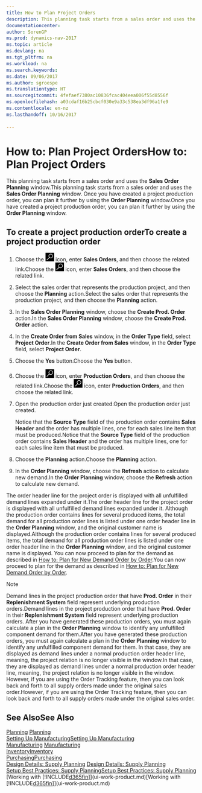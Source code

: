 ```yaml
---
title: How to Plan Project Orders
description: This planning task starts from a sales order and uses the **Sales Order Planning** window. Once you have created a project production order, you can plan it further by using the **Order Planning** window.
documentationcenter: 
author: SorenGP
ms.prod: dynamics-nav-2017
ms.topic: article
ms.devlang: na
ms.tgt_pltfrm: na
ms.workload: na
ms.search.keywords: 
ms.date: 09/06/2017
ms.author: sgroespe
ms.translationtype: HT
ms.sourcegitcommit: 4fefaef7380ac10836fcac404eea006f55d8556f
ms.openlocfilehash: a03cdaf16b25cbcf030e9a33c538ea3df96a1fe9
ms.contentlocale: en-nz
ms.lasthandoff: 10/16/2017

---
```

# <a name="how-to-plan-project-orders"></a><span data-ttu-id="61c05-104">How to: Plan Project Orders</span><span class="sxs-lookup"><span data-stu-id="61c05-104">How to: Plan Project Orders</span></span>
<span data-ttu-id="61c05-105">This planning task starts from a sales order and uses the **Sales Order Planning** window.</span><span class="sxs-lookup"><span data-stu-id="61c05-105">This planning task starts from a sales order and uses the **Sales Order Planning** window.</span></span> <span data-ttu-id="61c05-106">Once you have created a project production order, you can plan it further by using the **Order Planning** window.</span><span class="sxs-lookup"><span data-stu-id="61c05-106">Once you have created a project production order, you can plan it further by using the **Order Planning** window.</span></span>  

## <a name="to-create-a-project-production-order"></a><span data-ttu-id="61c05-107">To create a project production order</span><span class="sxs-lookup"><span data-stu-id="61c05-107">To create a project production order</span></span>  

1.  <span data-ttu-id="61c05-108">Choose the ![Search for Page or Report](media/ui-search/search_small.png "Search for Page or Report icon") icon, enter **Sales Orders**, and then choose the related link.</span><span class="sxs-lookup"><span data-stu-id="61c05-108">Choose the ![Search for Page or Report](media/ui-search/search_small.png "Search for Page or Report icon") icon, enter **Sales Orders**, and then choose the related link.</span></span>  
2.  <span data-ttu-id="61c05-109">Select the sales order that represents the production project, and then choose the **Planning** action.</span><span class="sxs-lookup"><span data-stu-id="61c05-109">Select the sales order that represents the production project, and then choose the **Planning** action.</span></span>  
4.  <span data-ttu-id="61c05-110">In the **Sales Order Planning** window, choose  the **Create Prod. Order** action.</span><span class="sxs-lookup"><span data-stu-id="61c05-110">In the **Sales Order Planning** window, choose  the **Create Prod. Order** action.</span></span>  
5.  <span data-ttu-id="61c05-111">In the **Create Order from Sales** window, in the **Order Type** field, select **Project Order**.</span><span class="sxs-lookup"><span data-stu-id="61c05-111">In the **Create Order from Sales** window, in the **Order Type** field, select **Project Order**.</span></span>  
6.  <span data-ttu-id="61c05-112">Choose the **Yes** button.</span><span class="sxs-lookup"><span data-stu-id="61c05-112">Choose the **Yes** button.</span></span>  
7.  <span data-ttu-id="61c05-113">Choose the ![Search for Page or Report](media/ui-search/search_small.png "Search for Page or Report icon") icon, enter **Production Orders**, and then choose the related link.</span><span class="sxs-lookup"><span data-stu-id="61c05-113">Choose the ![Search for Page or Report](media/ui-search/search_small.png "Search for Page or Report icon") icon, enter **Production Orders**, and then choose the related link.</span></span>
8. <span data-ttu-id="61c05-114">Open the production order just created.</span><span class="sxs-lookup"><span data-stu-id="61c05-114">Open the production order just created.</span></span>  

    <span data-ttu-id="61c05-115">Notice that the **Source Type** field of the production order contains **Sales Header** and the order has multiple lines, one for each sales line item that must be produced.</span><span class="sxs-lookup"><span data-stu-id="61c05-115">Notice that the **Source Type** field of the production order contains **Sales Header** and the order has multiple lines, one for each sales line item that must be produced.</span></span>  
9. <span data-ttu-id="61c05-116">Choose the **Planning** action.</span><span class="sxs-lookup"><span data-stu-id="61c05-116">Choose the **Planning** action.</span></span>
10. <span data-ttu-id="61c05-117">In the **Order Planning** window, choose the **Refresh** action to calculate new demand.</span><span class="sxs-lookup"><span data-stu-id="61c05-117">In the **Order Planning** window, choose the **Refresh** action to calculate new demand.</span></span>  

<span data-ttu-id="61c05-118">The order header line for the project order is displayed with all unfulfilled demand lines expanded under it.</span><span class="sxs-lookup"><span data-stu-id="61c05-118">The order header line for the project order is displayed with all unfulfilled demand lines expanded under it.</span></span> <span data-ttu-id="61c05-119">Although the production order contains lines for several produced items, the total demand for all production order lines is listed under one order header line in the **Order Planning** window, and the original customer name is displayed.</span><span class="sxs-lookup"><span data-stu-id="61c05-119">Although the production order contains lines for several produced items, the total demand for all production order lines is listed under one order header line in the **Order Planning** window, and the original customer name is displayed.</span></span> <span data-ttu-id="61c05-120">You can now proceed to plan for the demand as described in [How to: Plan for New Demand Order by Order](production-how-to-plan-for-new-demand.md).</span><span class="sxs-lookup"><span data-stu-id="61c05-120">You can now proceed to plan for the demand as described in [How to: Plan for New Demand Order by Order](production-how-to-plan-for-new-demand.md).</span></span>  

> [!NOTE]  
>  <span data-ttu-id="61c05-121">Demand lines in the project production order that have **Prod. Order** in their **Replenishment System** field represent underlying production orders.</span><span class="sxs-lookup"><span data-stu-id="61c05-121">Demand lines in the project production order that have **Prod. Order** in their **Replenishment System** field represent underlying production orders.</span></span> <span data-ttu-id="61c05-122">After you have generated these production orders, you must again calculate a plan in the **Order Planning** window to identify any unfulfilled component demand for them.</span><span class="sxs-lookup"><span data-stu-id="61c05-122">After you have generated these production orders, you must again calculate a plan in the **Order Planning** window to identify any unfulfilled component demand for them.</span></span> <span data-ttu-id="61c05-123">In that case, they are displayed as demand lines under a normal production order header line, meaning, the project relation is no longer visible in the window.</span><span class="sxs-lookup"><span data-stu-id="61c05-123">In that case, they are displayed as demand lines under a normal production order header line, meaning, the project relation is no longer visible in the window.</span></span> <span data-ttu-id="61c05-124">However, if you are using the Order Tracking feature, then you can look back and forth to all supply orders made under the original sales order.</span><span class="sxs-lookup"><span data-stu-id="61c05-124">However, if you are using the Order Tracking feature, then you can look back and forth to all supply orders made under the original sales order.</span></span>  

## <a name="see-also"></a><span data-ttu-id="61c05-125">See Also</span><span class="sxs-lookup"><span data-stu-id="61c05-125">See Also</span></span>
<span data-ttu-id="61c05-126">[Planning](production-planning.md) </span><span class="sxs-lookup"><span data-stu-id="61c05-126">[Planning](production-planning.md) </span></span>  
[<span data-ttu-id="61c05-127">Setting Up Manufacturing</span><span class="sxs-lookup"><span data-stu-id="61c05-127">Setting Up Manufacturing</span></span>](production-configure-production-processes.md)  
<span data-ttu-id="61c05-128">[Manufacturing](production-manage-manufacturing.md)  </span><span class="sxs-lookup"><span data-stu-id="61c05-128">[Manufacturing](production-manage-manufacturing.md)  </span></span>  
[<span data-ttu-id="61c05-129">Inventory</span><span class="sxs-lookup"><span data-stu-id="61c05-129">Inventory</span></span>](inventory-manage-inventory.md)  
[<span data-ttu-id="61c05-130">Purchasing</span><span class="sxs-lookup"><span data-stu-id="61c05-130">Purchasing</span></span>](purchasing-manage-purchasing.md)  
<span data-ttu-id="61c05-131">[Design Details: Supply Planning](design-details-supply-planning.md) </span><span class="sxs-lookup"><span data-stu-id="61c05-131">[Design Details: Supply Planning](design-details-supply-planning.md) </span></span>  
[<span data-ttu-id="61c05-132">Setup Best Practices: Supply Planning</span><span class="sxs-lookup"><span data-stu-id="61c05-132">Setup Best Practices: Supply Planning</span></span>](setup-best-practices-supply-planning.md)  
<span data-ttu-id="61c05-133">[Working with [!INCLUDE[d365fin](includes/d365fin_md.md)]](ui-work-product.md)</span><span class="sxs-lookup"><span data-stu-id="61c05-133">[Working with [!INCLUDE[d365fin](includes/d365fin_md.md)]](ui-work-product.md)</span></span>

